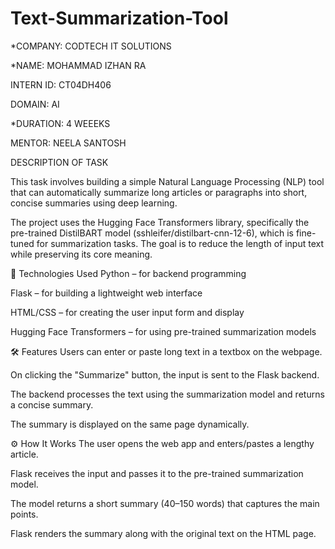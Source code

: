 # Text-Summarization-Tool

*COMPANY: CODTECH IT SOLUTIONS

*NAME: MOHAMMAD IZHAN RA

INTERN ID: CT04DH406

DOMAIN: AI

*DURATION: 4 WEEEKS

MENTOR: NEELA SANTOSH

DESCRIPTION OF TASK

This task involves building a simple Natural Language Processing (NLP) tool that can automatically summarize long articles or paragraphs into short, concise summaries using deep learning.

The project uses the Hugging Face Transformers library, specifically the pre-trained DistilBART model (sshleifer/distilbart-cnn-12-6), which is fine-tuned for summarization tasks. The goal is to reduce the length of input text while preserving its core meaning.

🔧 Technologies Used
Python – for backend programming

Flask – for building a lightweight web interface

HTML/CSS – for creating the user input form and display

Hugging Face Transformers – for using pre-trained summarization models

🛠 Features
Users can enter or paste long text in a textbox on the webpage.

On clicking the "Summarize" button, the input is sent to the Flask backend.

The backend processes the text using the summarization model and returns a concise summary.

The summary is displayed on the same page dynamically.

⚙️ How It Works
The user opens the web app and enters/pastes a lengthy article.

Flask receives the input and passes it to the pre-trained summarization model.

The model returns a short summary (40–150 words) that captures the main points.

Flask renders the summary along with the original text on the HTML page.
